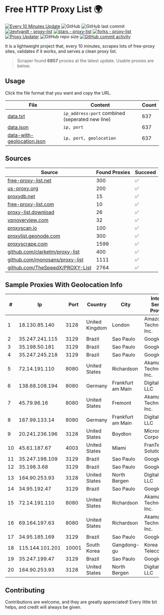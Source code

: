 
# Free HTTP Proxy List 🌍

[![Every 10 Minutes Update](https://github.com/mertguvencli/http-proxy-list/actions/workflows/main.yml/badge.svg?branch=main)](https://github.com/mertguvencli/http-proxy-list/actions/workflows/main.yml)
![GitHub](https://img.shields.io/github/license/mertguvencli/http-proxy-list)
![GitHub last commit](https://img.shields.io/github/last-commit/mertguvencli/http-proxy-list)
[![zevtyardt - proxy-list](https://img.shields.io/static/v1?label=zevtyardt&message=proxy-list&color=blue&logo=github)](https://github.com/zevtyardt/proxy-list "Go to GitHub repo")
[![stars - proxy-list](https://img.shields.io/github/stars/zevtyardt/proxy-list?style=social)](https://github.com/zevtyardt/proxy-list)
[![forks - proxy-list](https://img.shields.io/github/forks/zevtyardt/proxy-list?style=social)](https://github.com/zevtyardt/proxy-list)
[![Proxy Updater](https://github.com/zevtyardt/proxy-list/workflows/Proxy%20Updater/badge.svg)](https://github.com/zevtyardt/proxy-list/actions?query=workflow:"Proxy+Updater")
![GitHub repo size](https://img.shields.io/github/repo-size/zevtyardt/proxy-list)
[![GitHub commit activity](https://img.shields.io/github/commit-activity/m/zevtyardt/proxy-list?logo=commits)](https://github.com/zevtyardt/proxy-list/commits/main)

It is a lightweight project that, every 10 minutes, scrapes lots of free-proxy sites, validates if it works, and serves a clean proxy list.

> Scraper found **6857** proxies at the latest update. Usable proxies are below.

## Usage

Click the file format that you want and copy the URL.

|File|Content|Count|
|----|-------|-----|
|[data.txt](https://raw.githubusercontent.com/mertguvencli/http-proxy-list/main/proxy-list/data.txt)|`ip_address:port` combined (seperated new line)|637|
|[data.json](https://raw.githubusercontent.com/mertguvencli/http-proxy-list/main/proxy-list/data.json)|`ip, port`|637|
|[data-with-geolocation.json](https://raw.githubusercontent.com/mertguvencli/http-proxy-list/main/proxy-list/data-with-geolocation.json)|`ip, port, geolocation`|637|

## Sources

|Source|Found Proxies|Succeed|
|------|-------------|-------|
|[free-proxy-list.net](https://free-proxy-list.net)|300|✅|
|[us-proxy.org](https://www.us-proxy.org)|200|✅|
|[proxydb.net](http://proxydb.net)|15|✅|
|[free-proxy-list.com](https://free-proxy-list.com/?page=&port=&type%5B%5D=http&type%5B%5D=https&up_time=0&search=Search)|10|✅|
|[proxy-list.download](https://www.proxy-list.download/HTTP)|26|✅|
|[vpnoverview.com](https://vpnoverview.com/privacy/anonymous-browsing/free-proxy-servers)|32|✅|
|[proxyscan.io](https://www.proxyscan.io)|100|✅|
|[proxylist.geonode.com](https://proxylist.geonode.com/api/proxy-list?limit=300&page=1&sort_by=lastChecked&sort_type=desc&protocols=http,https)|300|✅|
|[proxyscrape.com](https://api.proxyscrape.com/v2/?request=displayproxies&protocol=http&timeout=10000&country=all&ssl=all&anonymity=all)|1599|✅|
|[github.com/clarketm/proxy-list](https://raw.githubusercontent.com/clarketm/proxy-list/master/proxy-list-raw.txt)|400|✅|
|[github.com/monosans/proxy-list](https://raw.githubusercontent.com/monosans/proxy-list/main/proxies/http.txt)|1111|✅|
|[github.com/TheSpeedX/PROXY-List](https://raw.githubusercontent.com/TheSpeedX/PROXY-List/master/http.txt)|2764|✅|


## Sample Proxies With Geolocation Info

|#|Ip|Port|Country|City|Internet Service Provider|
|-|--|----|-------|----|-------------------------|
|1|18.130.85.140|3128|United Kingdom|London|Amazon Technologies Inc.|
|2|35.247.241.115|3129|Brazil|Sao Paulo|Google LLC|
|3|35.198.50.181|3129|Brazil|Sao Paulo|Google LLC|
|4|35.247.245.218|3129|Brazil|Sao Paulo|Google LLC|
|5|72.14.191.110|8080|United States|Richardson|Akamai Technologies, Inc.|
|6|138.68.108.194|8080|Germany|Frankfurt am Main|DigitalOcean, LLC|
|7|45.79.96.16|8080|United States|Fremont|Akamai Technologies, Inc.|
|8|167.99.133.14|8080|Germany|Frankfurt am Main|DigitalOcean, LLC|
|9|20.241.236.196|3128|United States|Boydton|Microsoft Corporation|
|10|45.61.187.67|4003|United States|Miami|FranTech Solutions|
|11|35.247.198.109|3129|Brazil|Sao Paulo|Google LLC|
|12|35.198.3.68|3129|Brazil|Sao Paulo|Google LLC|
|13|164.90.253.93|3128|United States|North Bergen|DigitalOcean, LLC|
|14|34.95.192.47|3129|Brazil|Sao Paulo|Google LLC|
|15|72.14.191.110|8080|United States|Richardson|Akamai Technologies, Inc.|
|16|69.164.197.63|8080|United States|Richardson|Akamai Technologies, Inc.|
|17|34.95.185.169|3129|Brazil|Sao Paulo|Google LLC|
|18|115.144.101.201|10001|South Korea|Gangdong-gu|Korea Telecom|
|19|35.247.199.47|3129|Brazil|Sao Paulo|Google LLC|
|20|164.90.253.93|3128|United States|North Bergen|DigitalOcean, LLC|



## Contributing

Contributions are welcome, and they are greatly appreciated! Every
little bit helps, and credit will always be given.

